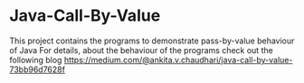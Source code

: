 # Java-Call-By-Value
This project contains the programs to demonstrate pass-by-value behaviour of Java
For details, about the behaviour of the programs check out the following blog
https://medium.com/@ankita.v.chaudhari/java-call-by-value-73bb96d7628f
